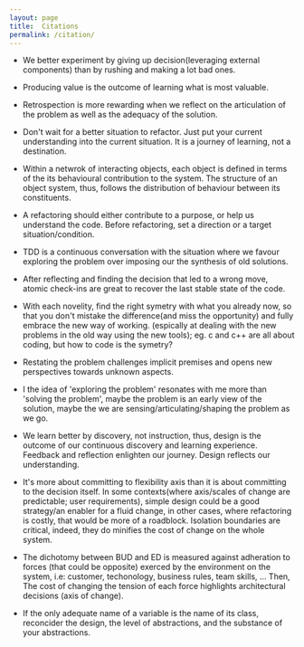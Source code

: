 ```yaml
---
layout: page
title:  Citations
permalink: /citation/
---
```


* We better experiment by giving up decision(leveraging external components) than by rushing and making a lot bad ones. 

* Producing value is the outcome of learning what is most valuable.

* Retrospection is more rewarding when we reflect on the articulation of the problem as well as the adequacy of the solution.

* Don't wait for a better situation to refactor. Just put your current understanding into the current situation. It is a journey of learning, not a destination.

* Within a netwrok of interacting objects, each object is defined in terms of the its behavioural contribution to the system.
  The structure of an object system, thus, follows the distribution of behaviour between its constituents.

* A refactoring should either contribute to a purpose, or help us understand the code. Before refactoring, set a direction or a target situation/condition.

* TDD is a continuous conversation with the situation where we favour exploring the problem over imposing our the synthesis of old solutions.

* After reflecting and finding the decision that led to a wrong move, atomic check-ins are great to recover the last stable state of the code.

* With each novelity, find the right symetry with what you already now, so that you don't mistake the difference(and miss the opportunity) and fully embrace the new way of working. (espically at dealing with the new problems in the old way using the new tools); eg. c and c++ are all about coding, but how to code is the symetry?

* Restating the problem challenges implicit premises and opens new perspectives towards unknown aspects.

* I the idea of 'exploring the problem' resonates with me more than 'solving the problem', maybe the problem is an early view of the solution, maybe the we are sensing/articulating/shaping the problem as we go.

* We learn better by discovery, not instruction, thus, design is the outcome of our continuous discovery and learning experience. Feedback and reflection enlighten our journey. Design reflects our understanding.

* It's more about committing to flexibility axis than it is about committing to the decision itself. In some contexts(where axis/scales of change are predictable; user requirements), simple design could be a good strategy/an enabler for a fluid change, in other cases, where refactoring is costly, that would be more of a roadblock. Isolation boundaries are critical, indeed, they do minifies the cost of change on the whole system.

* The dichotomy between BUD and ED is measured against adheration to forces (that could be opposite) exerced by the environment on the system, i.e: customer, techonology, business rules, team skills, ... Then, The cost of changing the tension of each force highlights architectural decisions (axis of change).

* If the only adequate name of a variable is the name of its class, reconcider the design, the level of abstractions, and the substance of your abstractions.
